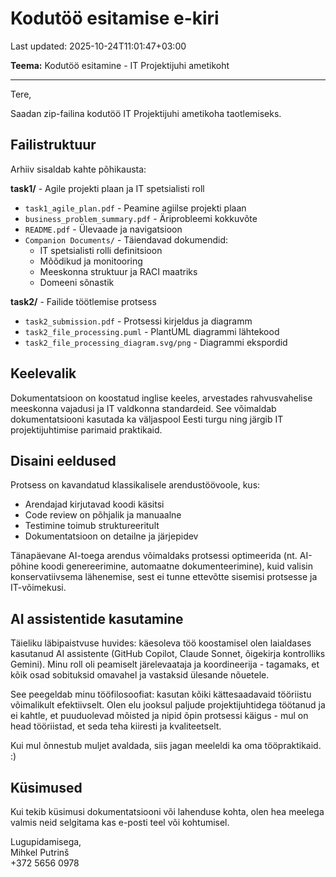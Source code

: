 # Kodutöö esitamise e-kiri

Last updated: 2025-10-24T11:01:47+03:00

**Teema:** Kodutöö esitamine - IT Projektijuhi ametikoht

---

Tere,

Saadan zip-failina kodutöö IT Projektijuhi ametikoha taotlemiseks.

## Failistruktuur

Arhiiv sisaldab kahte põhikausta:

**task1/** - Agile projekti plaan ja IT spetsialisti roll

- `task1_agile_plan.pdf` - Peamine agiilse projekti plaan
- `business_problem_summary.pdf` - Äriprobleemi kokkuvõte
- `README.pdf` - Ülevaade ja navigatsioon
- `Companion Documents/` - Täiendavad dokumendid:
  - IT spetsialisti rolli definitsioon
  - Mõõdikud ja monitooring
  - Meeskonna struktuur ja RACI maatriks
  - Domeeni sõnastik

**task2/** - Failide töötlemise protsess

- `task2_submission.pdf` - Protsessi kirjeldus ja diagramm
- `task2_file_processing.puml` - PlantUML diagrammi lähtekood
- `task2_file_processing_diagram.svg/png` - Diagrammi ekspordid

## Keelevalik

Dokumentatsioon on koostatud inglise keeles, arvestades rahvusvahelise meeskonna vajadusi ja IT valdkonna standardeid. See võimaldab dokumentatsiooni kasutada ka väljaspool Eesti turgu ning järgib IT projektijuhtimise parimaid praktikaid.

## Disaini eeldused

Protsess on kavandatud klassikalisele arendustöövoole, kus:

- Arendajad kirjutavad koodi käsitsi
- Code review on põhjalik ja manuaalne
- Testimine toimub struktureeritult
- Dokumentatsioon on detailne ja järjepidev

Tänapäevane AI-toega arendus võimaldaks protsessi optimeerida (nt. AI-põhine koodi genereerimine, automaatne dokumenteerimine), kuid valisin konservatiivsema lähenemise, sest ei tunne ettevõtte sisemisi protsesse ja IT-võimekusi.

## AI assistentide kasutamine

Täieliku läbipaistvuse huvides: käesoleva töö koostamisel olen laialdases kasutanud AI assistente (GitHub Copilot, Claude Sonnet, õigekirja kontrolliks Gemini). Minu roll oli peamiselt järelevaataja ja koordineerija - tagamaks, et kõik osad sobituksid omavahel ja vastaksid ülesande nõuetele.

See peegeldab minu tööfilosoofiat: kasutan kõiki kättesaadavaid tööriistu võimalikult efektiivselt. Olen elu jooksul paljude projektijuhtidega töötanud ja ei kahtle, et puuduolevad mõisted ja nipid õpin protsessi käigus - mul on head tööriistad, et seda teha kiiresti ja kvaliteetselt.

Kui mul õnnestub muljet avaldada, siis jagan meeleldi ka oma tööpraktikaid. :)

## Küsimused

Kui tekib küsimusi dokumentatsiooni või lahenduse kohta, olen hea meelega valmis neid selgitama kas e-posti teel või kohtumisel.

Lugupidamisega,  
Mihkel Putrinš  
+372 5656 0978
